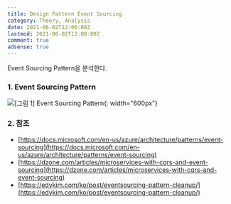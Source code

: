 ```yaml
---
title: Design Pattern Event Sourcing
category: Theory, Analysis
date: 2021-06-02T12:00:00Z
lastmod: 2021-06-02T12:00:00Z
comment: true
adsense: true
---
```


Event Sourcing Pattern을 분석한다.

### 1. Event Sourcing Pattern

![[그림 1] Event Sourcing Pattern]({{site.baseurl}}/images/theory_analysis/Design_Pattern_Event_Sourcing/Event_Sourcing_Pattern.PNG){: width="600px"}

### 2. 참조

* [https://docs.microsoft.com/en-us/azure/architecture/patterns/event-sourcing](https://docs.microsoft.com/en-us/azure/architecture/patterns/event-sourcing)
* [https://dzone.com/articles/microservices-with-cqrs-and-event-sourcing](https://dzone.com/articles/microservices-with-cqrs-and-event-sourcing)
* [https://edykim.com/ko/post/eventsourcing-pattern-cleanup/](https://edykim.com/ko/post/eventsourcing-pattern-cleanup/)
